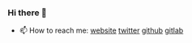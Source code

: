 ### Hi there 👋

- 📫 How to reach me: [website](https://www.tercanli.com) [twitter](https://twitter.com/molcaytercanli) [github](https://github.com/molcay) [gitlab](https://gitlab.com/molcay)

<!--
**molcay/molcay** is a ✨ _special_ ✨ repository because its `README.md` (this file) appears on your GitHub profile.

Here are some ideas to get you started:

- 🔭 I’m currently working on ...
- 🌱 I’m currently learning ...
- 👯 I’m looking to collaborate on ...
- 🤔 I’m looking for help with ...
- 💬 Ask me about ...
- 📫 How to reach me: ...
- 😄 Pronouns: ...
- ⚡ Fun fact: ...
-->

